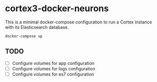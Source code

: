 # cortex3-docker-neurons

This is a minimal docker-compose configuration to run a Cortex instance with its Elasticsearch database.

```bash
docker-compose up
```

## TODO

- [ ] Configure volumes for app configuration
- [ ] Configure volumes for logs configuration
- [ ] Configure volumes for es7 configuration
